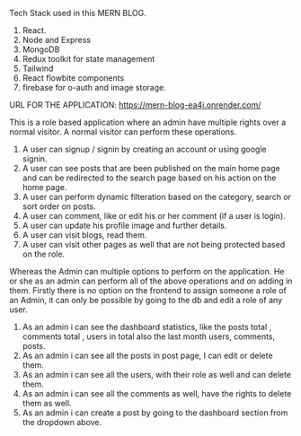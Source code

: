 Tech Stack used in this MERN BLOG.
1. React.
2. Node and Express
3. MongoDB
4. Redux toolkit for state management
5. Tailwind
6. React flowbite components
7. firebase for o-auth and image storage.

URL FOR THE APPLICATION: https://mern-blog-ea4i.onrender.com/

This is a role based application where an admin have multiple rights over a normal visitor. A normal visitor can perform these operations.
1. A user can signup / signin by creating an account or using google signin.
2. A user can see posts that are been published on the main home page and can be redirected to the search page based on his action on the home page.
3. A user can perform dynamic filteration based on the category, search or sort order on posts.
4. A user can comment, like or edit his or her comment (if a user is login).
5. A user can update his profile image and further details.
6. A user can visit blogs, read them.
7. A user can visit other pages as well that are not being protected based on the role.

Whereas the Admin can multiple options to perform on the application. He or she as an admin can perform all of the above operations and on adding in them.
Firstly there is no option on the frontend to assign someone a role of an Admin, it can only be possible by going to the db and edit a role of any user.

1. As an admin i can see the dashboard statistics, like the posts total , comments total , users in total also the last month users, comments, posts.
2. As an admin i can see all the posts in post page, I can edit or delete them.
3. As an admin i can see all the users, with their role as well and can delete them.
4. As an admin i can see all the comments as well, have the rights to delete them as well.
5. As an admin i can create a post by going to the dashboard section from the dropdown above.
